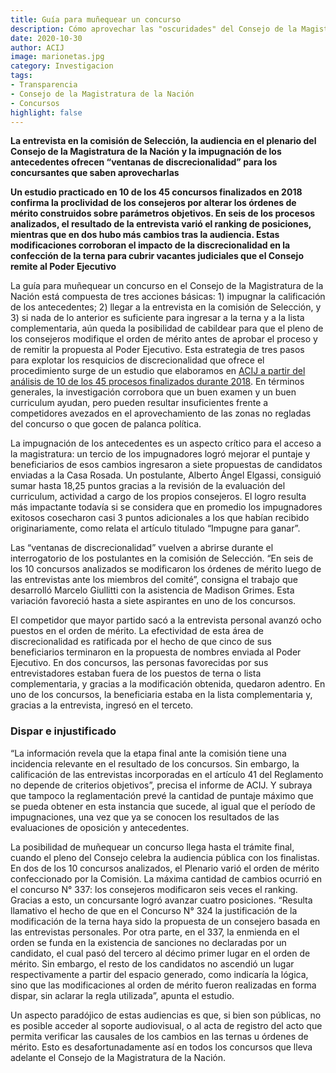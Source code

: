 ```yaml
---
title: Guía para muñequear un concurso
description: Cómo aprovechar las "oscuridades" del Consejo de la Magistratura.
date: 2020-10-30
author: ACIJ
image: marionetas.jpg
category: Investigacion
tags:
- Transparencia
- Consejo de la Magistratura de la Nación
- Concursos
highlight: false
---
```


**La entrevista en la comisión de Selección, la audiencia en el plenario del Consejo de la Magistratura de la Nación y la impugnación de los antecedentes ofrecen “ventanas de discrecionalidad” para los concursantes que saben aprovecharlas**

**Un estudio practicado en 10 de los 45 concursos finalizados en 2018 confirma la proclividad de los consejeros por alterar los órdenes de mérito construidos sobre parámetros objetivos. En seis de los procesos analizados, el resultado de la entrevista varió el ranking de posiciones, mientras que en dos hubo más cambios tras la audiencia. Estas modificaciones corroboran el impacto de la discrecionalidad en la confección de la terna para cubrir vacantes judiciales que el Consejo remite al Poder Ejecutivo**


La guía para muñequear un concurso en el Consejo de la Magistratura de la Nación está compuesta de tres acciones básicas: 1) impugnar la calificación de los antecedentes; 2) llegar a la entrevista en la comisión de Selección, y 3) si nada de lo anterior es suficiente para ingresar a la terna y a la lista complementaria, aún queda la posibilidad de cabildear para que el pleno de los consejeros modifique el orden de mérito antes de aprobar el proceso y de remitir la propuesta al Poder Ejecutivo. Esta estrategia de tres pasos para explotar los resquicios de discrecionalidad que ofrece el procedimiento surge de un estudio que elaboramos en [ACIJ a partir del análisis de 10 de los 45 procesos finalizados durante 2018](https://acij.org.ar/wp-content/uploads/2020/01/An%C3%A1lisis-de-la-evaluaci%C3%B3n-en-los-concursos-p%C3%BAblicos-de-selecci%C3%B3n-digital.pdf). En términos generales, la investigación corrobora que un buen examen y un buen curriculum ayudan, pero pueden resultar insuficientes frente a competidores avezados en el aprovechamiento de las zonas no regladas del concurso o que gocen de palanca política.

La impugnación de los antecedentes es un aspecto crítico para el acceso a la magistratura: un tercio de los impugnadores logró mejorar el puntaje y beneficiarios de esos cambios ingresaron a siete propuestas de candidatos enviadas a la Casa Rosada. Un postulante, Alberto Ángel Elgassi, consiguió sumar hasta 18,25 puntos gracias a la revisión de la evaluación del curriculum, actividad a cargo de los propios consejeros. El logro resulta más impactante todavía si se considera que en promedio los impugnadores exitosos cosecharon casi 3 puntos adicionales a los que habían recibido originariamente, como relata el artículo titulado “Impugne para ganar”.

Las “ventanas de discrecionalidad” vuelven a abrirse durante el interrogatorio de los postulantes en la comisión de Selección. “En seis de los 10 concursos analizados se modificaron los órdenes de mérito luego de las entrevistas ante los miembros del comité”, consigna el trabajo que desarrolló Marcelo Giullitti con la asistencia de Madison Grimes. Esta variación favoreció hasta a siete aspirantes en uno de los concursos.

El competidor que mayor partido sacó a la entrevista personal avanzó ocho puestos en el orden de mérito. La efectividad de esta área de discrecionalidad es ratificada por el hecho de que cinco de sus beneficiarios terminaron en la propuesta de nombres enviada al Poder Ejecutivo. En dos concursos, las personas favorecidas por sus entrevistadores estaban fuera de los puestos de terna o lista complementaria, y gracias a la modificación obtenida, quedaron adentro. En uno de los concursos, la beneficiaria estaba en la lista complementaria y, gracias a la entrevista, ingresó en el terceto.

### Dispar e injustificado

“La información revela que la etapa final ante la comisión tiene una incidencia relevante en el resultado de los concursos. Sin embargo, la calificación de las entrevistas incorporadas en el artículo 41 del Reglamento no depende de criterios objetivos”, precisa el informe de ACIJ. Y subraya que tampoco la reglamentación prevé la cantidad de puntaje máximo que se pueda obtener en esta instancia que sucede, al igual que el período de impugnaciones, una vez que ya se conocen los resultados de las evaluaciones de oposición y antecedentes.

La posibilidad de muñequear un concurso llega hasta el trámite final, cuando el pleno del Consejo celebra la audiencia pública con los finalistas. En dos de los 10 concursos analizados, el Plenario varió el orden de mérito confeccionado por la Comisión. La máxima cantidad de cambios ocurrió en el concurso N° 337: los consejeros modificaron seis veces el ranking. Gracias a esto, un concursante logró avanzar cuatro posiciones. “Resulta llamativo el hecho de que en el Concurso N° 324 la justificación de la modificación de la terna haya sido la propuesta de un consejero basada en las entrevistas personales. Por otra parte, en el 337, la enmienda en el orden se funda en la existencia de sanciones no declaradas por un candidato, el cual pasó del tercero al décimo primer lugar en el orden de mérito. Sin embargo, el resto de los candidatos no ascendió un lugar respectivamente a partir del espacio generado, como indicaría la lógica, sino que las modificaciones al orden de mérito fueron realizadas en forma dispar, sin aclarar la regla utilizada”, apunta el estudio.

Un aspecto paradójico de estas audiencias es que, si bien son públicas, no es posible acceder al soporte audiovisual, o al acta de registro del acto que permita verificar las causales de los cambios en las ternas u órdenes de mérito. Esto es desafortunadamente así en todos los concursos que lleva adelante el Consejo de la Magistratura de la Nación.

